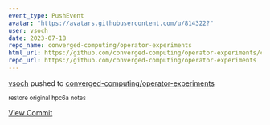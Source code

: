 ```yaml
---
event_type: PushEvent
avatar: "https://avatars.githubusercontent.com/u/814322?"
user: vsoch
date: 2023-07-18
repo_name: converged-computing/operator-experiments
html_url: https://github.com/converged-computing/operator-experiments/commit/2acd01e9c2b80d0be405f4c3f0679164923dcceb
repo_url: https://github.com/converged-computing/operator-experiments
---
```


<a href='https://github.com/vsoch' target='_blank'>vsoch</a> pushed to <a href='https://github.com/converged-computing/operator-experiments' target='_blank'>converged-computing/operator-experiments</a>

<small>restore original hpc6a notes</small>

<a href='https://github.com/converged-computing/operator-experiments/commit/2acd01e9c2b80d0be405f4c3f0679164923dcceb' target='_blank'>View Commit</a>